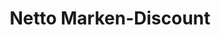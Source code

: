 ---
title: "Netto Marken-Discount"
url: /koeln/netto-marken-discount-hauptstrasse/
shop: Supermarkt
---